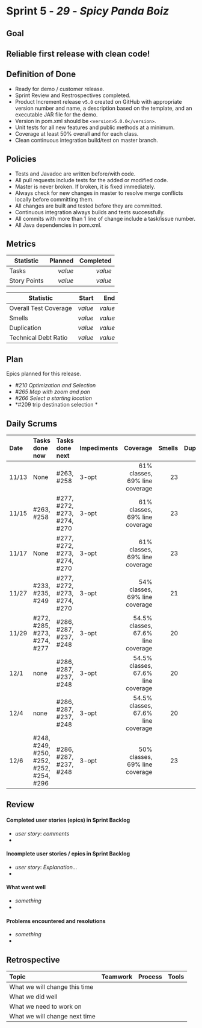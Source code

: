 # Sprint 5 - *29* - *Spicy Panda Boiz*

## Goal

## Reliable first release with clean code!

## Definition of Done

* Ready for demo / customer release.
* Sprint Review and Restrospectives completed.
* Product Increment release `v5.0` created on GitHub with appropriate version number and name, a description based on the template, and an executable JAR file for the demo.
* Version in pom.xml should be `<version>5.0.0</version>`.
* Unit tests for all new features and public methods at a minimum.
* Coverage at least 50% overall and for each class.
* Clean continuous integration build/test on master branch.

## Policies

* Tests and Javadoc are written before/with code.  
* All pull requests include tests for the added or modified code.
* Master is never broken.  If broken, it is fixed immediately.
* Always check for new changes in master to resolve merge conflicts locally before committing them.
* All changes are built and tested before they are committed.
* Continuous integration always builds and tests successfully.
* All commits with more than 1 line of change include a task/issue number.
* All Java dependencies in pom.xml.


## Metrics

Statistic | Planned | Completed
--- | ---: | ---:
Tasks |  *value*   | *value* 
Story Points |  *value*  | *value* 


Statistic | Start | End
--- | ---: | ---:
Overall Test Coverage | *value* | *value* 
Smells | *value* | *value* 
Duplication | *value* | *value* 
Technical Debt Ratio | *value* | *value* 

## Plan

Epics planned for this release.

* *#210 Optimization and Selection*
* *#265 Map with zoom and pan*
* *#266 Select a starting location*
* *#209 trip destination selection *

## Daily Scrums

Date | Tasks done now | Tasks done next | Impediments | Coverage | Smells | Duplication | Technical Debt Ratio
:--- | :--- | :--- | :--- | ---: | ---: | ---: | ---:
11/13 | None | #263, #258 | 3-opt | 61% classes, 69% line coverage | 23 | 20 | 12.8
11/15 | #263, #258 | #277, #272, #273, #274, #270 | 3-opt | 61% classes, 69% line coverage | 23 | 20 | 12.8
11/17 | None | #277, #272, #273, #274, #270 | 3-opt | 61% classes, 69% line coverage | 23 | 20 | 12.8
11/27 | #233, #235, #249 | #277, #272, #273, #274, #270| 3-opt | 54% classes, 69% line coverage | 21 | 20 | 13.4
11/29 | #272, #285, #273, #274, #277 | #286, #287, #237, #248 | 3-opt | 54.5% classes, 67.6% line coverage | 20 | 20 | 12.9 
12/1 | none | #286, #287, #237, #248 | 3-opt | 54.5% classes, 67.6% line coverage | 20 | 20 | 12.9
12/4 | none | #286, #287, #237, #248 | 3-opt | 54.5% classes, 67.6% line coverage | 20 | 20 | 12.9
12/6 | #248, #249, #250, #252, #252, #254, #296 | #286, #287, #237, #248 | 3-opt | 50% classes, 69% line coverage | 23 | 20 | 12.9
 

## Review

#### Completed user stories (epics) in Sprint Backlog 
* *user story*:  *comments*
* 

#### Incomplete user stories / epics in Sprint Backlog 
* *user story*: *Explanation...*
*

#### What went well
* *something*
*

#### Problems encountered and resolutions
* *something*
*

## Retrospective

Topic | Teamwork | Process | Tools
:--- | :--- | :--- | :---
What we will change this time |  |  | 
What we did well |  |  | 
What we need to work on |  |  |
What we will change next time |  |  | 
